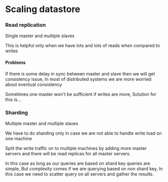 # Scaling datastore

### Read replication

Single master and multiple slaves

This is helpful only when we have lots and lots of reads when compared to writes

#### Problems

If there is some delay in sync between master and slave then we will get consistency issue, In most of distributed systems we are more worried about eventual consistency

Sometimes one master won't be sufficient if writes are more, Solution for this is...

### Sharding

Multiple master and multiple slaves

We have to do sharding only in case we are not able to handle write load on one machine

Split the write traffic on to multiple machines by adding more master servers and there will be read replicas for all master servers.

In this case as long as our queries are based on shard key queries are simple, But complexity comes if we are querying based on non shard key, In this case we need to scatter query on all servers and gather the results.